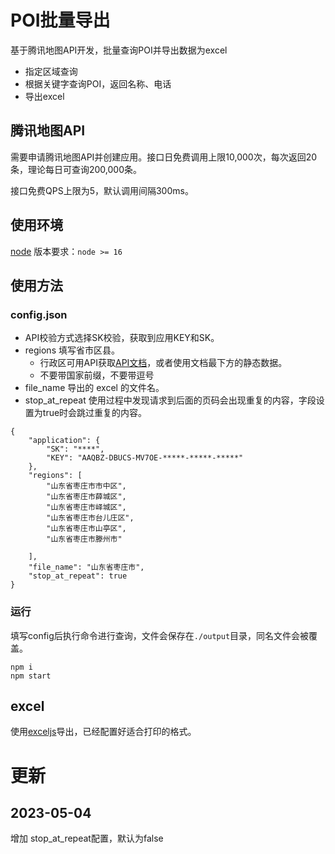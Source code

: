 # POI批量导出

基于腾讯地图API开发，批量查询POI并导出数据为excel

- 指定区域查询
- 根据关键字查询POI，返回名称、电话
- 导出excel

## 腾讯地图API
需要申请腾讯地图API并创建应用。接口日免费调用上限10,000次，每次返回20条，理论每日可查询200,000条。

接口免费QPS上限为5，默认调用间隔300ms。

## 使用环境

[node](https://nodejs.org/en/) 版本要求：`node >= 16`

## 使用方法

### config.json

- API校验方式选择SK校验，获取到应用KEY和SK。
- regions 填写省市区县。
  - 行政区可用API获取[API文档](https://lbs.qq.com/service/webService/webServiceGuide/webServiceDistrict)，或者使用文档最下方的静态数据。
  - 不要带国家前缀，不要带逗号
- file_name 导出的 excel 的文件名。
- stop_at_repeat 使用过程中发现请求到后面的页码会出现重复的内容，字段设置为true时会跳过重复的内容。


```
{
    "application": {
        "SK": "****",
        "KEY": "AAQBZ-DBUCS-MV7OE-*****-*****-*****"
    },
    "regions": [
        "山东省枣庄市市中区",
        "山东省枣庄市薛城区",
        "山东省枣庄市峄城区",
        "山东省枣庄市台儿庄区",
        "山东省枣庄市山亭区",
        "山东省枣庄市滕州市"

    ],
    "file_name": "山东省枣庄市",
    "stop_at_repeat": true
}
```

### 运行
填写config后执行命令进行查询，文件会保存在`./output`目录，同名文件会被覆盖。

``` shell
npm i
npm start
```


## excel

使用[exceljs](https://github.com/exceljs/exceljs/blob/master/README_zh.md#exceljs)导出，已经配置好适合打印的格式。

# 更新

## 2023-05-04

增加 stop_at_repeat配置，默认为false